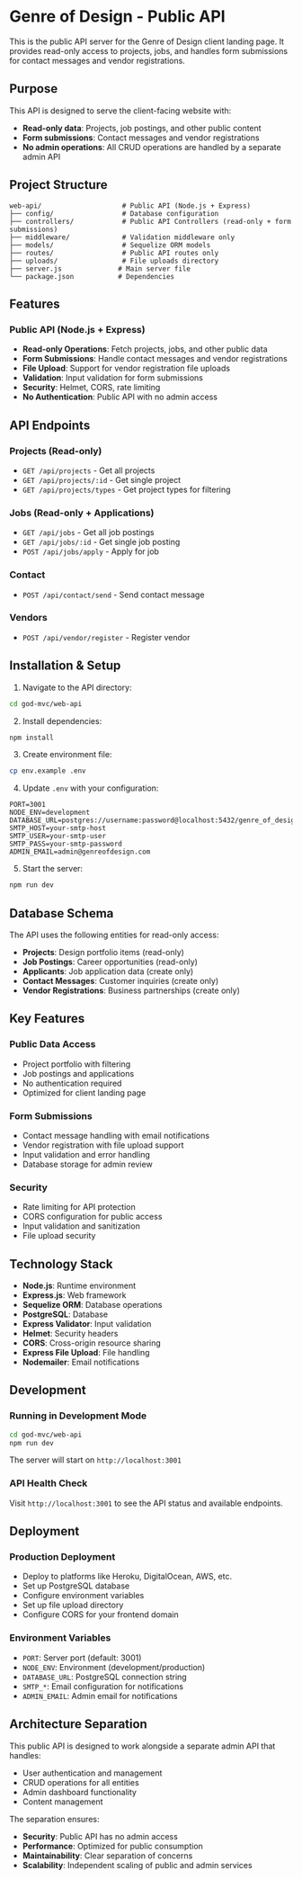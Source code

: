 # Genre of Design - Public API

This is the public API server for the Genre of Design client landing page. It provides read-only access to projects, jobs, and handles form submissions for contact messages and vendor registrations.

## Purpose

This API is designed to serve the client-facing website with:
- **Read-only data**: Projects, job postings, and other public content
- **Form submissions**: Contact messages and vendor registrations
- **No admin operations**: All CRUD operations are handled by a separate admin API

## Project Structure

```
web-api/                    # Public API (Node.js + Express)
├── config/                 # Database configuration
├── controllers/            # Public API Controllers (read-only + form submissions)
├── middleware/             # Validation middleware only
├── models/                 # Sequelize ORM models
├── routes/                 # Public API routes only
├── uploads/                # File uploads directory
├── server.js              # Main server file
└── package.json           # Dependencies
```

## Features

### Public API (Node.js + Express)
- **Read-only Operations**: Fetch projects, jobs, and other public data
- **Form Submissions**: Handle contact messages and vendor registrations
- **File Upload**: Support for vendor registration file uploads
- **Validation**: Input validation for form submissions
- **Security**: Helmet, CORS, rate limiting
- **No Authentication**: Public API with no admin access

## API Endpoints

### Projects (Read-only)
- `GET /api/projects` - Get all projects
- `GET /api/projects/:id` - Get single project
- `GET /api/projects/types` - Get project types for filtering

### Jobs (Read-only + Applications)
- `GET /api/jobs` - Get all job postings
- `GET /api/jobs/:id` - Get single job posting
- `POST /api/jobs/apply` - Apply for job

### Contact
- `POST /api/contact/send` - Send contact message

### Vendors
- `POST /api/vendor/register` - Register vendor

## Installation & Setup

1. Navigate to the API directory:
```bash
cd god-mvc/web-api
```

2. Install dependencies:
```bash
npm install
```

3. Create environment file:
```bash
cp env.example .env
```

4. Update `.env` with your configuration:
```env
PORT=3001
NODE_ENV=development
DATABASE_URL=postgres://username:password@localhost:5432/genre_of_design
SMTP_HOST=your-smtp-host
SMTP_USER=your-smtp-user
SMTP_PASS=your-smtp-password
ADMIN_EMAIL=admin@genreofdesign.com
```

5. Start the server:
```bash
npm run dev
```

## Database Schema

The API uses the following entities for read-only access:

- **Projects**: Design portfolio items (read-only)
- **Job Postings**: Career opportunities (read-only)
- **Applicants**: Job application data (create only)
- **Contact Messages**: Customer inquiries (create only)
- **Vendor Registrations**: Business partnerships (create only)

## Key Features

### Public Data Access
- Project portfolio with filtering
- Job postings and applications
- No authentication required
- Optimized for client landing page

### Form Submissions
- Contact message handling with email notifications
- Vendor registration with file upload support
- Input validation and error handling
- Database storage for admin review

### Security
- Rate limiting for API protection
- CORS configuration for public access
- Input validation and sanitization
- File upload security

## Technology Stack

- **Node.js**: Runtime environment
- **Express.js**: Web framework
- **Sequelize ORM**: Database operations
- **PostgreSQL**: Database
- **Express Validator**: Input validation
- **Helmet**: Security headers
- **CORS**: Cross-origin resource sharing
- **Express File Upload**: File handling
- **Nodemailer**: Email notifications

## Development

### Running in Development Mode

```bash
cd god-mvc/web-api
npm run dev
```

The server will start on `http://localhost:3001`

### API Health Check

Visit `http://localhost:3001` to see the API status and available endpoints.

## Deployment

### Production Deployment
- Deploy to platforms like Heroku, DigitalOcean, AWS, etc.
- Set up PostgreSQL database
- Configure environment variables
- Set up file upload directory
- Configure CORS for your frontend domain

### Environment Variables
- `PORT`: Server port (default: 3001)
- `NODE_ENV`: Environment (development/production)
- `DATABASE_URL`: PostgreSQL connection string
- `SMTP_*`: Email configuration for notifications
- `ADMIN_EMAIL`: Admin email for notifications

## Architecture Separation

This public API is designed to work alongside a separate admin API that handles:
- User authentication and management
- CRUD operations for all entities
- Admin dashboard functionality
- Content management

The separation ensures:
- **Security**: Public API has no admin access
- **Performance**: Optimized for public consumption
- **Maintainability**: Clear separation of concerns
- **Scalability**: Independent scaling of public and admin services